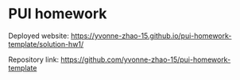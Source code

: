 # PUI homework

Deployed website: https://yvonne-zhao-15.github.io/pui-homework-template/solution-hw1/

Repository link: https://github.com/yvonne-zhao-15/pui-homework-template
